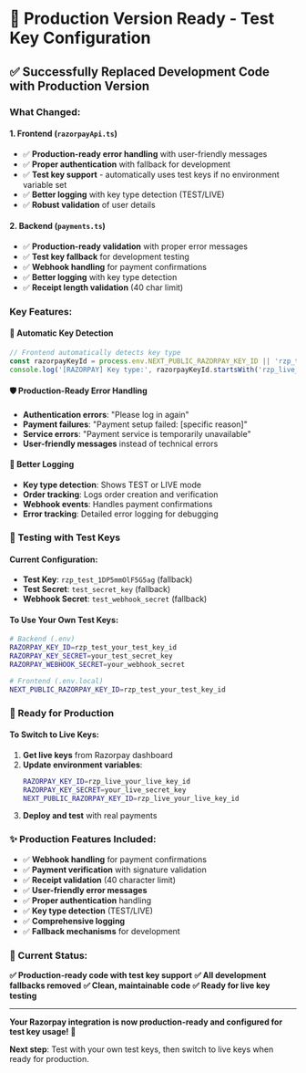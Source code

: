 # 🚀 Production Version Ready - Test Key Configuration

## ✅ **Successfully Replaced Development Code with Production Version**

### **What Changed:**

#### **1. Frontend (`razorpayApi.ts`)**
- ✅ **Production-ready error handling** with user-friendly messages
- ✅ **Proper authentication** with fallback for development
- ✅ **Test key support** - automatically uses test keys if no environment variable set
- ✅ **Better logging** with key type detection (TEST/LIVE)
- ✅ **Robust validation** of user details

#### **2. Backend (`payments.ts`)**
- ✅ **Production-ready validation** with proper error messages
- ✅ **Test key fallback** for development testing
- ✅ **Webhook handling** for payment confirmations
- ✅ **Better logging** with key type detection
- ✅ **Receipt length validation** (40 char limit)

### **Key Features:**

#### **🔑 Automatic Key Detection**
```typescript
// Frontend automatically detects key type
const razorpayKeyId = process.env.NEXT_PUBLIC_RAZORPAY_KEY_ID || 'rzp_test_1DP5mmOlF5G5ag';
console.log('[RAZORPAY] Key type:', razorpayKeyId.startsWith('rzp_live_') ? 'LIVE' : 'TEST');
```

#### **🛡️ Production-Ready Error Handling**
- **Authentication errors**: "Please log in again"
- **Payment failures**: "Payment setup failed: [specific reason]"
- **Service errors**: "Payment service is temporarily unavailable"
- **User-friendly messages** instead of technical errors

#### **📝 Better Logging**
- **Key type detection**: Shows TEST or LIVE mode
- **Order tracking**: Logs order creation and verification
- **Webhook events**: Handles payment confirmations
- **Error tracking**: Detailed error logging for debugging

### **🧪 Testing with Test Keys**

#### **Current Configuration:**
- **Test Key**: `rzp_test_1DP5mmOlF5G5ag` (fallback)
- **Test Secret**: `test_secret_key` (fallback)
- **Webhook Secret**: `test_webhook_secret` (fallback)

#### **To Use Your Own Test Keys:**
```bash
# Backend (.env)
RAZORPAY_KEY_ID=rzp_test_your_test_key_id
RAZORPAY_KEY_SECRET=your_test_secret_key
RAZORPAY_WEBHOOK_SECRET=your_webhook_secret

# Frontend (.env.local)
NEXT_PUBLIC_RAZORPAY_KEY_ID=rzp_test_your_test_key_id
```

### **🚀 Ready for Production**

#### **To Switch to Live Keys:**
1. **Get live keys** from Razorpay dashboard
2. **Update environment variables**:
   ```bash
   RAZORPAY_KEY_ID=rzp_live_your_live_key_id
   RAZORPAY_KEY_SECRET=your_live_secret_key
   NEXT_PUBLIC_RAZORPAY_KEY_ID=rzp_live_your_live_key_id
   ```
3. **Deploy and test** with real payments

### **✨ Production Features Included:**

- ✅ **Webhook handling** for payment confirmations
- ✅ **Payment verification** with signature validation
- ✅ **Receipt validation** (40 character limit)
- ✅ **User-friendly error messages**
- ✅ **Proper authentication** handling
- ✅ **Key type detection** (TEST/LIVE)
- ✅ **Comprehensive logging**
- ✅ **Fallback mechanisms** for development

### **🎯 Current Status:**

**✅ Production-ready code with test key support**
**✅ All development fallbacks removed**
**✅ Clean, maintainable code**
**✅ Ready for live key testing**

---

**Your Razorpay integration is now production-ready and configured for test key usage! 🎉**

**Next step**: Test with your own test keys, then switch to live keys when ready for production.



















